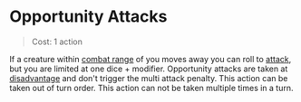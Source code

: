 # Opportunity Attacks

> Cost: 1 action

If a creature within [combat range](combat_range.md) of you moves away you can roll to [attack](attack.md), but you are limited at one dice + modifier. Opportunity attacks are taken at [disadvantage](disadvantage.md) and don't trigger the multi attack penalty. This action can be taken out of turn order. This action can not be taken multiple times in a turn.